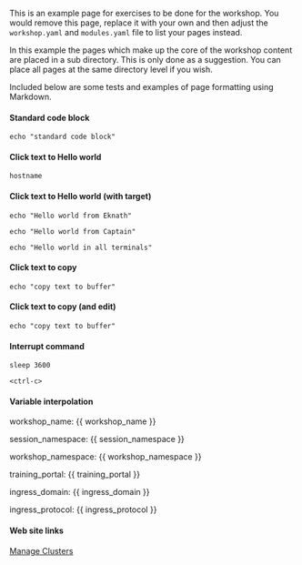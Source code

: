 This is an example page for exercises to be done for the workshop. You would remove this page, replace it with your own and then adjust the `workshop.yaml` and `modules.yaml` file to list your pages instead.

In this example the pages which make up the core of the workshop content are placed in a sub directory. This is only done as a suggestion. You can place all pages at the same directory level if you wish.

Included below are some tests and examples of page formatting using Markdown.

#### Standard code block

```
echo "standard code block"
```

#### Click text to Hello world

```execute
hostname
```

#### Click text to Hello world (with target)

```execute-1
echo "Hello world from Eknath"
```

```execute-2
echo "Hello world from Captain"
```

```execute-all
echo "Hello world in all terminals"
```

#### Click text to copy

```copy
echo "copy text to buffer"
```

#### Click text to copy (and edit)

```copy-and-edit
echo "copy text to buffer"
```

#### Interrupt command

```execute
sleep 3600
```

```execute
<ctrl-c>
```

#### Variable interpolation

workshop_name: {{ workshop_name }}

session_namespace: {{ session_namespace }}

workshop_namespace: {{ workshop_namespace }}

training_portal: {{ training_portal }}

ingress_domain: {{ ingress_domain }}

ingress_protocol: {{ ingress_protocol }}

#### Web site links

[Manage Clusters](https://tanzuemea.tmc.cloud.vmware.com/clusters)
